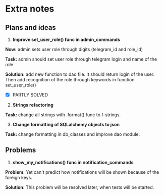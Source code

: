 # Extra notes
## Plans and ideas
1. **Improve set_user_role() func in admin_commands**

**Now:** admin sets user role through digits (telegram_id and role_id)

**Task:** admin should set user role through telegram login and name of the role.

**Solution:** add new function to dao file. It should return login of the user.
Then add recognition of the role through keywords in function set_user_role()

- [X] PARTLY SOLVED

2. **Strings refactoring**

**Task:** change all strings with .format() func to f-strings.

3. **Change formatting of SQLalchemy objects to json**

**Task:** change formatting in db_classes and improve dao module.

## Problems
1. **show_my_notifications() func in notification_commands**

**Problem:** Yet can't predict how notifications will be shown because of the foreign keys.

**Solution:** This problem will be resolved later, when tests will be started.